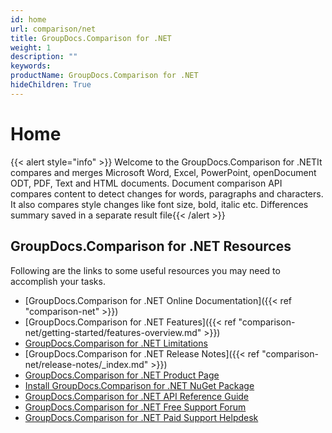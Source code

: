 ```yaml
---
id: home
url: comparison/net
title: GroupDocs.Comparison for .NET
weight: 1
description: ""
keywords: 
productName: GroupDocs.Comparison for .NET
hideChildren: True
---
```

#  Home 

{{< alert style="info" >}} Welcome to the GroupDocs.Comparison for .NETIt compares and merges Microsoft Word, Excel, PowerPoint, openDocument ODT, PDF, Text and HTML documents. Document comparison API compares content to detect changes for words, paragraphs and characters. It also compares style changes like font size, bold, italic etc. Differences summary saved in a separate result file{{< /alert >}}

## GroupDocs.Comparison for .NET Resources

Following are the links to some useful resources you may need to accomplish your tasks.

*   [GroupDocs.Comparison for .NET Online Documentation]({{< ref "comparison-net" >}})
*   [GroupDocs.Comparison for .NET Features]({{< ref "comparison-net/getting-started/features-overview.md" >}})
*   [GroupDocs.Comparison for .NET Limitations](https://docs.groupdocs.com/display/comparisonnet/Evaluation+Limitations+and+Licensing+of+GroupDocs.Comparison)
*   [GroupDocs.Comparison for .NET Release Notes]({{< ref "comparison-net/release-notes/_index.md" >}})
*   [GroupDocs.Comparison for .NET Product Page](https://products.groupdocs.com/comparison/net)
*   [Install GroupDocs.Comparison for .NET NuGet Package](https://www.nuget.org/packages/GroupDocs.Comparison/)
*   [GroupDocs.Comparison for .NET API Reference Guide](https://apireference.groupdocs.com/net/comparison)
*   [GroupDocs.Comparison for .NET Free Support Forum](https://forum.groupdocs.com/c/comparison)
*   [GroupDocs.Comparison for .NET Paid Support Helpdesk](https://helpdesk.groupdocs.com/)
